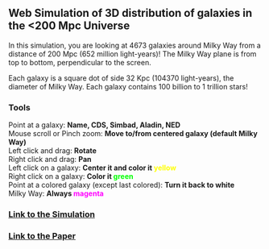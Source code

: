 ## Web Simulation of 3D distribution of galaxies in the <200 Mpc Universe

<p>In this simulation, you are looking at 4673 galaxies around Milky Way from a distance of 200 Mpc (652 million light-years)! The Milky Way plane is from top to bottom, perpendicular to the screen.</p>
<p>Each galaxy is a square dot of side 32 Kpc (104370 light-years), the diameter of Milky Way. Each galaxy contains 100 billion to 1 trillion stars!</p>

### Tools
<p>Point at a galaxy: <b>Name, CDS, Simbad, Aladin, NED</b><br>
Mouse scroll or Pinch zoom: <b>Move to/from centered galaxy (default Milky Way)</b><br>Left click and drag: <b>Rotate</b><br>Right click and drag: <b>Pan</b><br>
Left click on a galaxy: <b>Center it and color it <span style='color:#ff0;'>yellow</span></b><br>
Right click on a galaxy: <b>Color it <span style='color:#0f0;'>green</span></b><br>
Point at a colored galaxy (except last colored): <b>Turn it back to white</b><br>
Milky Way: <b>Always <span style='color:#f0f;'>magenta</span></b></p>

### [Link to the Simulation](https://riteshsingh.github.io/galaxies/)
### [Link to the Paper](https://docs.google.com/document/d/1kfADRYLTP8uvYLBO4Ns8v67INUrGJBcTXrZbaE9wX8E/edit?usp=sharing)
